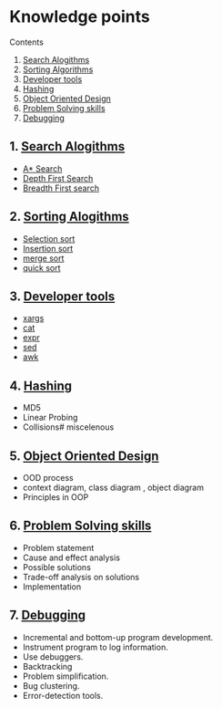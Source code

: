 # Knowledge points
Contents
 1. [Search Alogithms](https://github.com/kjagoo/miscelenous/tree/master/searching)
 2. [Sorting Algorithms](https://github.com/kjagoo/miscelenous/tree/master/sorting)
 3. [Developer tools](https://github.com/kjagoo/miscelenous/tree/master/dev_tools)
 4. [Hashing](https://github.com/kjagoo/miscelenous/tree/master/Hashing)
 5. [Object Oriented Design](https://github.com/kjagoo/miscelenous/blob/master/OOD/ood.md)
 6. [Problem Solving skills](https://github.com/kjagoo/miscelenous/blob/master/ProblemSolving/problemsolving.md)
 7. [Debugging](https://github.com/kjagoo/miscelenous/blob/master/Debugging/debugging.md)

## 1. [Search Alogithms](https://github.com/kjagoo/miscelenous/tree/master/searching)
 - [A* Search](https://github.com/kjagoo/miscelenous/blob/master/searching/a_star.md)
 - [Depth First Search](https://github.com/kjagoo/miscelenous/blob/master/searching/depth_first.md)
 - [Breadth First search](https://github.com/kjagoo/miscelenous/blob/master/searching/breath_first.md)
 
## 2. [Sorting Alogithms](https://github.com/kjagoo/miscelenous/tree/master/sorting)
 - [Selection sort](https://github.com/kjagoo/miscelenous/blob/master/sorting/selection_sort.md)
 - [Insertion sort](https://github.com/kjagoo/miscelenous/blob/master/sorting/insertion_sort.md)
 - [merge sort](https://github.com/kjagoo/miscelenous/blob/master/sorting/merge_sort.md)
 - [quick sort](https://github.com/kjagoo/miscelenous/blob/master/sorting/quick_sort.md)

## 3. [Developer tools](https://github.com/kjagoo/miscelenous/tree/master/dev_tools)
 - [xargs](https://github.com/kjagoo/miscelenous/blob/master/dev_tools/dev_tools.md#1-xargs)
 - [cat](https://github.com/kjagoo/miscelenous/blob/master/dev_tools/dev_tools.md#2-cat-command)
 - [expr](https://github.com/kjagoo/miscelenous/blob/master/dev_tools/dev_tools.md#3-expr)
 - [sed](https://github.com/kjagoo/miscelenous/blob/master/dev_tools/dev_tools.md#4-sed)
 - [awk](https://github.com/kjagoo/miscelenous/blob/master/dev_tools/dev_tools.md#5-awk)

## 4. [Hashing](https://github.com/kjagoo/miscelenous/tree/master/Hashing)
 - MD5
 - Linear Probing
 - Collisions# miscelenous

## 5. [Object Oriented Design](https://github.com/kjagoo/miscelenous/blob/master/OOD/ood.md)
 - OOD process
 - context diagram, class diagram , object diagram
 - Principles in OOP

## 6. [Problem Solving skills](https://github.com/kjagoo/miscelenous/blob/master/ProblemSolving/problemsolving.md)
 - Problem statement
 - Cause and effect analysis
 - Possible solutions
 - Trade-off analysis on solutions
 - Implementation

## 7. [Debugging](https://github.com/kjagoo/miscelenous/blob/master/Debugging/debugging.md)
 - Incremental and bottom-up program development.
 - Instrument program to log information.
 - Use debuggers.
 - Backtracking
 - Problem simplification.
 - Bug clustering.
 - Error-detection tools.
